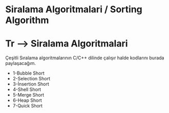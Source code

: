 # Siralama Algoritmalari / Sorting Algorithm

<h1> Tr --> Siralama Algoritmalari </h1>

Çeşitli Sıralama algoritmalarının C/C++ dilinde çalışır halde kodlarını burada paylaşacağım.

<ul>
<li>1-Bubble Short</li> 
<li>2-Selection Short</li> 
<li>3-İnsertion Short</li> 
<li>4-Shell Short</li> 
<li>5-Merge Short</li> 
<li>6-Heap Short</li> 
<li>7-Quick Short</li> 
	
	
</ul>


